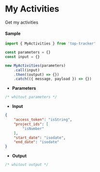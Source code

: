 # My Activities

Get my activities

#### Sample

```js
import { MyActivities } from 'top-tracker'

const parameters = {}
const input = {}

new MyActivities(parameters)
    .call(input)
    .then((output) => {})
    .catch(({ message, payload }) => {})
```

-   **Parameters**

```js
/* whitout parameters */
```

-   **Input**

```json
{
    "access_token": "isString",
    "project_ids": [
        "isNumber"
    ],
    "start_date": "isodate",
    "end_date": "isodate"
}
```

-   **Output**

```js
/* whitout output */
```

